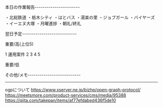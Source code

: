 本日の作業報告-----------------------

・北総鉄道
・栃木シティ
・はとバス
・湯楽の里
・ジョブガール
・バイヤーズ
・イーエヌ大塚
・月曜進捗
・朝礼/終礼

翌日予定----------------------------

重要/高(上位5)

1 運用案件
2 
3 
4 
5 

重要/低


その他/メモ---------------------------


-------------------------------------

ogpについて
https://www.xserver.ne.jp/bizhp/open-graph-protocol/
https://meetsmore.com/product-services/cms/media/95388
https://qiita.com/takepan/items/af77efdabed436f5de10
